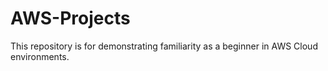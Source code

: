 # AWS-Projects
This repository is for demonstrating familiarity as a beginner in AWS Cloud environments.
